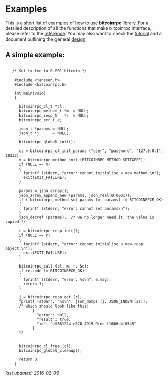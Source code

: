 # Examples

This is a short list of examples of how to use **bitcoinrpc** library.
For a detailed description of all the functions that make bitcoinrpc interface,
please refer to the [reference](./reference.md).  You may also want to check
the [tutorial](./tutorial.md) and a document outlining the general
[design](./design.md).


## A simple example:

```

   /* Set tx fee to 0.001 bitcoin */

    #include <jansson.h>
    #include <bitcoinrpc.h>

    int main(void)
    {

      bitcoinrpc_cl_t *cl;
      bitcoinrpc_method_t *m  = NULL;
      bitcoinrpc_resp_t   *r  = NULL;
      bitcoinrpc_err_t e;

      json_t *params = NULL;
      json_t *j      = NULL;

      bitcoinrpc_global_init();

      cl = bitcoinrpc_cl_init_params ("user", "password", "127.0.0.1", 18332);
      m = bitcoinrpc_method_init (BITCOINRPC_METHOD_SETTXFEE);
      if (NULL == m)
      {
        fprintf (stderr, "error: cannot initialise a new method.\n");
        exit(EXIT_FAILURE);
      }

      params = json_array();
      json_array_append_new (params, json_real(0.0001));
      if ( bitcoinrpc_method_set_params (m, params) != BITCOINRPCE_OK)
      {
        fprintf (stderr, "error: cannot set params\n");
      }
      json_decref (params);  /* we no longer need it, the value is copied */

      r = bitcoinrpc_resp_init();
      if (NULL == r)
      {
        fprintf (stderr, "error: cannot initialise a new resp object.\n");
        exit(EXIT_FAILURE);
      }

      bitcoinrpc_call (cl, m, r, &e);
      if (e.code != BITCOINRPCE_OK)
      {
        fprintf (stderr, "error: %s\n", e.msg);
        return 1;
      }

      j = bitcoinrpc_resp_get (r);
      fprintf (stderr, "%s\n", json_dumps (j, JSON_INDENT(2)));
      /* which should look like this:
            {
              "error": null,
              "result": true,
              "id": "ef661224-e620-4919-9fec-f1606d4f6545"
            }
      */


      bitcoinrpc_cl_free (cl);
      bitcoinrpc_global_cleanup();

      return 0;
    }
```

*last updated: 2016-02-09*
